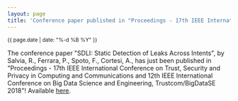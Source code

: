```yaml
---
layout: page
title: 'Conference paper published in "Proceedings - 17th IEEE International Conference on Trust, Security and Privacy in Computing and Communications and 12th IEEE International Conference on Big Data Science and Engineering, Trustcom/BigDataSE 2018"!'
---
```


<small>{{ page.date | date: "%-d %B %Y" }}</small>

The conference paper "SDLI: Static Detection of Leaks Across Intents", by Salvia, R., Ferrara, P., Spoto, F., Cortesi, A., has just been published in "Proceedings - 17th IEEE International Conference on Trust, Security and Privacy in Computing and Communications and 12th IEEE International Conference on Big Data Science and Engineering, Trustcom/BigDataSE 2018"! Available [here](https://doi.org/10.1109/TrustCom/BigDataSE.2018.00141).
